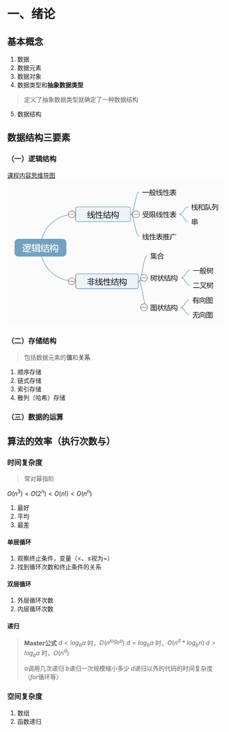 # 一、绪论

## 基本概念

1. 数据
2. 数据元素
3. 数据对象
4. 数据类型和**抽象数据类型**
> 定义了抽象数据类型就确定了一种数据结构
5. 数据结构

## 数据结构三要素

### （一）逻辑结构
[课程内容思维导图](图片/思维导图/数据结构三要素.km)
![课程内容图片](图片/思维导图/数据结构三要素.png)

### （二）存储结构
> 包括数据元素的**值**和**关系**
1. 顺序存储
2. 链式存储
3. 索引存储
4. 散列（哈希）存储

### （三）数据的运算

## 算法的效率（执行次数与）

### 时间复杂度
> 常对幂指阶

$O(n^3)<O(2^n)<O(n!)<O(n^n)$
1. 最好
2. 平均
3. 最差

#### 单层循环
1. 观察终止条件，变量（$<$、$\leq$视为$=$）
2. 找到循环次数和终止条件的关系

#### 双层循环
1. 外层循环次数
2. 内层循环次数

#### 递归
> **Master公式**
> $d<log_ba$ 时，$O(n^{log_ba})$
> $d=log_ba$ 时，$O(n^d*log_bn)$
> $d>log_ba$ 时，$O(n^d)$
>
> $a$调用几次递归
> $b$递归一次规模缩小多少
> $d$递归以外的代码的时间复杂度（$for$循环等）

### 空间复杂度
1. 数组
2. 函数递归